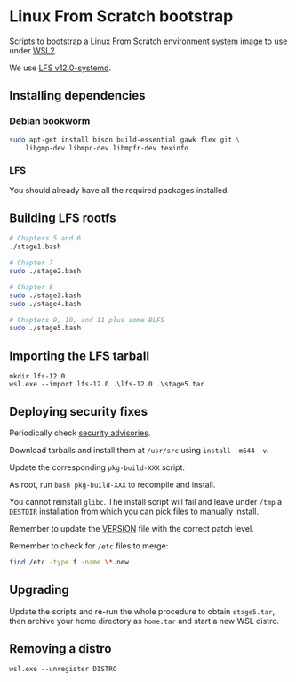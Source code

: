 # Linux From Scratch bootstrap

Scripts to bootstrap a Linux From Scratch environment system image
to use under [WSL2](https://en.wikipedia.org/wiki/Windows_Subsystem_for_Linux).

We use [LFS v12.0-systemd](https://www.linuxfromscratch.org/lfs/view/12.0-systemd/).

## Installing dependencies

### Debian bookworm

```sh
sudo apt-get install bison build-essential gawk flex git \
	libgmp-dev libmpc-dev libmpfr-dev texinfo
```

### LFS

You should already have all the required packages installed.

## Building LFS rootfs

```sh
# Chapters 5 and 6
./stage1.bash

# Chapter 7
sudo ./stage2.bash

# Chapter 8
sudo ./stage3.bash
sudo ./stage4.bash

# Chapters 9, 10, and 11 plus some BLFS
sudo ./stage5.bash
```

## Importing the LFS tarball

```console
mkdir lfs-12.0
wsl.exe --import lfs-12.0 .\lfs-12.0 .\stage5.tar
```

## Deploying security fixes

Periodically check [security advisories](https://www.linuxfromscratch.org/blfs/advisories/consolidated.html).

Download tarballs and install them at `/usr/src` using `install -m644 -v`.

Update the corresponding `pkg-build-XXX` script.

As root, run `bash pkg-build-XXX` to recompile and install.

You cannot reinstall `glibc`. The install script will fail and leave under `/tmp` a
`DESTDIR` installation from which you can pick files to manually install.

Remember to update the [VERSION](VERSION) file with the correct patch level.

Remember to check for `/etc` files to merge:

```sh
find /etc -type f -name \*.new
```

## Upgrading

Update the scripts and re-run the whole procedure to obtain `stage5.tar`, then
archive your home directory as `home.tar` and start a new WSL distro.

## Removing a distro

```console
wsl.exe --unregister DISTRO
```
